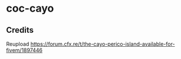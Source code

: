 # coc-cayo

## Credits 


Reupload
https://forum.cfx.re/t/the-cayo-perico-island-available-for-fivem/1897446
